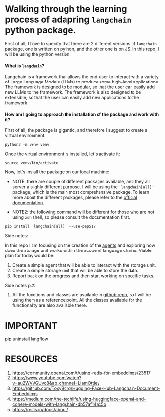 # Walking through the learning process of adapring `langchain` python package.

First of all, I have to specify that there are 2 different versions of `langchain` package, one is written on python, and the other one is on JS. In this repo, I will be using the python version.

#### What is `langchain`?

Langchain is a framework that allows the end-user to interact with a variety of Large Language Models (LLMs) to produce some high-level applications. The framework is designed to be modular, so that the user can easily add new LLMs to the framework. The framework is also designed to be extensible, so that the user can easily add new applications to the framework.

#### How am I going to approach the installation of the package and work with it? 

First of all, the package is gigantic, and therefore I suggest to create a virtual environment. 

```
python3 -m venv venv
```

Once the virtual environment is installed, let's activate it:

```
source venv/bin/activate
```

Now, let's install the package on our local machine:

- NOTE: there are couple of different packages available, and they all server a slighly different purpose. I will be using the `'langchain[all]'` package, which is the main most comprehensive package. To learn more about the different packages, please refer to the [official documentation](https://langchain-langchain.vercel.app/docs/get_started/installation).

- NOTE2: the following command will be different for those who are not using `zsh` shell, so please consult the documentation first.

```
pip install 'langchain[all]' --use-pep517
```

Side notes:

In this repo I am focusing on the creation of the [agents](https://langchain-langchain.vercel.app/docs/modules/agents/) and exploring how does the storage unit works within the scope of language chains. Viable plan for today would be:

1. Create a simple agent that will be able to interact with the storage unit.
2. Create a simple storage unit that will be able to store the data.
3. Report back on the progress and then start working on specific tasks.

Side notes p.2: 

1. All the functions and classes are available in [github repo](https://github.com/hwchase17/langchain/blob/master/langchain/), so I will be using them as a reference point. All the classes available for the functionality are also available there.

# IMPORTANT

pip uninstall langflow

# RESOURCES 
1. https://community.openai.com/t/using-redis-for-embeddings/23517
2. https://www.youtube.com/watch?v=au2WVVGUvc8&ab_channel=LiamOttley
3. https://github.com/ToxyBorg/Hugging-Face-Hub-Langchain-Document-Embeddings
4. https://medium.com/the-techlife/using-huggingface-openai-and-cohere-models-with-langchain-db57af14ac5b
5. https://redis.io/docs/about/
